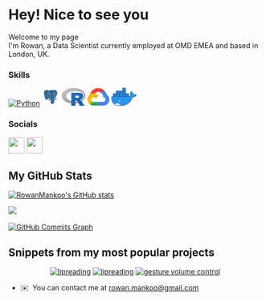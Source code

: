[](https://user-images.githubusercontent.com/18350557/176309783-0785949b-9127-417c-8b55-ab5a4333674e.gif) Hey! Nice to see you
====================================================================================================================================

Welcome to my page\
I'm Rowan, a Data Scientist currently employed at OMD EMEA and based in London, UK.


### Skills


<p align="left">
<a href="https://www.python.org/" target="_blank" rel="noreferrer"><img src="https://raw.githubusercontent.com/danielcranney/readme-generator/main/public/icons/skills/python-colored.svg" width="36" height="36" alt="Python" /></a>
<a href="https://www.postgresql.org/" target="_blank" rel="noreferrer"><img src="https://github.com/RowanMankoo/RowanMankoo/blob/main/postgreSQL.png?raw=true" width="36" height="36" alt="PostgreSQL" /></a>
<a href="https://www.r-project.org/" target="_blank" rel="noreferrer"><img src="https://github.com/RowanMankoo/RowanMankoo/blob/main/R_logo.png?raw=true" width="46.5" height="36" alt="R" /></a>
<a href="https://cloud.google.com/gcp?utm_source=google&utm_medium=cpc&utm_campaign=emea-gb-all-en-bkws-all-all-trial-e-gcp-1011340&utm_content=text-ad-none-any-DEV_c-CRE_500227884417-ADGP_Hybrid%20%7C%20BKWS%20-%20EXA%20%7C%20Txt%20~%20GCP%20~%20General%23v3-KWID_43700060384861696-aud-1651755614772%3Akwd-87853815-userloc_1006886&utm_term=KW_gcp-NET_g-PLAC_&gclid=CjwKCAjw7eSZBhB8EiwA60kCW9wTcmpnMKtHIeq7S1Qvu0febyULaHOqpe6YLirK8siU49Ov3zqqoxoCttEQAvD_BwE&gclsrc=aw.ds" target="_blank" rel="noreferrer"><img src="https://github.com/RowanMankoo/RowanMankoo/blob/main/gcp.png?raw=true" width="44" height="36" alt="GCP" /></a>
<a href="https://www.docker.com/" target="_blank" rel="noreferrer"><img src="https://github.com/RowanMankoo/RowanMankoo/blob/main/Moby-logo.webp?raw=true" width="50.3" height="36" alt="docker" /></a>
</p>

### Socials

<p align="left"> <a href="https://www.linkedin.com/in/rowan-mankoo-7a1b7a1b3/" target="_blank" rel="noreferrer"><img src="https://raw.githubusercontent.com/danielcranney/readme-generator/main/public/icons/socials/linkedin.svg" width="32" height="32" /></a> <a href="https://www.github.com/RowanMankoo" target="_blank" rel="noreferrer"><img src="https://raw.githubusercontent.com/danielcranney/readme-generator/main/public/icons/socials/github.svg" width="32" height="32" /></a></p>


## My GitHub Stats

<a href="http://www.github.com/RowanMankoo"><img src="https://github-readme-stats.vercel.app/api?username=RowanMankoo&show_icons=true&hide=&count_private=true&title_color=0891b2&text_color=ffffff&icon_color=0891b2&bg_color=1c1917&hide_border=true&show_icons=true" alt="RowanMankoo's GitHub stats" /></a>

<a href="http://www.github.com/RowanMankoo"><img src="https://github-readme-streak-stats.herokuapp.com/?user=RowanMankoo&stroke=ffffff&background=1c1917&ring=0891b2&fire=0891b2&currStreakNum=ffffff&currStreakLabel=0891b2&sideNums=ffffff&sideLabels=ffffff&dates=ffffff&hide_border=true" /></a>

<a href="http://www.github.com/RowanMankoo"><img src="https://activity-graph.herokuapp.com/graph?username=RowanMankoo&bg_color=1c1917&color=ffffff&line=0891b2&point=ffffff&area_color=1c1917&area=true&hide_border=true&custom_title=GitHub%20Commits%20Graph" alt="GitHub Commits Graph" /></a>

## Snippets from my most popular projects

<p align="center">
    <a href="https://github.com/RowanMankoo/Lipreading" target="_blank" rel="noreferrer"><img src="https://user-images.githubusercontent.com/62399186/137826151-0dece4b5-3a00-4e00-bc16-0fe6227b51eb.png" width="600" height="349" alt="lipreading" /></a>
    <a href="https://github.com/RowanMankoo/Lipreading" target="_blank" rel="noreferrer"><img src="https://user-images.githubusercontent.com/62399186/137826788-bdf0a0b2-4510-4fc6-9ac9-51a077dec023.png" width="600" height="200" alt="lipreading" /></a>
    <a href="https://github.com/RowanMankoo/Gesture-Volume-Control" target="_blank" rel="noreferrer"><img src="https://github.com/RowanMankoo/Gesture-Volume-Control/blob/main/Example.gif?raw=true" width="600" height="349" alt="gesture volume control" /></a>
</p>

* ✉️  You can contact me at [rowan.mankoo@gmail.com](mailto:rowan.mankoo@gmail.com)

